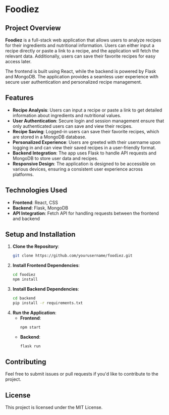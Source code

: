 # Foodiez

## Project Overview

**Foodiez** is a full-stack web application that allows users to analyze recipes for their ingredients and nutritional information. Users can either input a recipe directly or paste a link to a recipe, and the application will fetch the relevant data. Additionally, users can save their favorite recipes for easy access later.

The frontend is built using React, while the backend is powered by Flask and MongoDB. The application provides a seamless user experience with secure user authentication and personalized recipe management.

## Features

- **Recipe Analysis**: Users can input a recipe or paste a link to get detailed information about ingredients and nutritional values.
- **User Authentication**: Secure login and session management ensure that only authenticated users can save and view their recipes.
- **Recipe Saving**: Logged-in users can save their favorite recipes, which are stored in a MongoDB database.
- **Personalized Experience**: Users are greeted with their username upon logging in and can view their saved recipes in a user-friendly format.
- **Backend Integration**: The app uses Flask to handle API requests and MongoDB to store user data and recipes.
- **Responsive Design**: The application is designed to be accessible on various devices, ensuring a consistent user experience across platforms.

## Technologies Used

- **Frontend**: React, CSS
- **Backend**: Flask, MongoDB
- **API Integration**: Fetch API for handling requests between the frontend and backend

## Setup and Installation

1. **Clone the Repository**:
    ```bash
    git clone https://github.com/yourusername/foodiez.git
    ```
2. **Install Frontend Dependencies**:
    ```bash
    cd foodiez
    npm install
    ```
3. **Install Backend Dependencies**:
    ```bash
    cd backend
    pip install -r requirements.txt
    ```
4. **Run the Application**:
    - **Frontend**: 
      ```bash
      npm start
      ```
    - **Backend**:
      ```bash
      flask run
      ```

## Contributing

Feel free to submit issues or pull requests if you'd like to contribute to the project.

## License

This project is licensed under the MIT License.

